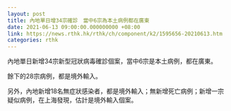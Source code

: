 ```yaml
---
layout: post
title: 內地單日增34宗確診　當中6宗為本土病例都在廣東
date: 2021-06-13 09:00:00.000000000 +08:00
link: https://news.rthk.hk/rthk/ch/component/k2/1595656-20210613.htm
categories: rthk
---
```


內地單日新增34宗新型冠狀病毒確診個案，當中6宗是本土病例，都在廣東。

餘下的28宗病例，都是境外輸入。

另外，內地新增18名無症狀感染者，都是境外輸入；無新增死亡病例；新增一宗疑似病例，在上海發現，估計是境外輸入個案。
